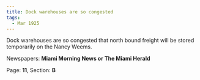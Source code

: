 ```yaml
---  
title: Dock warehouses are so congested  
tags:  
  - Mar 1925  
---  
```

  
Dock warehouses are so congested that north bound freight will be stored temporarily on the Nancy Weems.  
  
Newspapers: **Miami Morning News or The Miami Herald**  
  
Page: **11**, Section: **B** 
